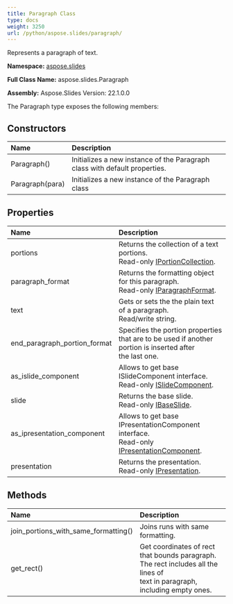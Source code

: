 ```yaml
---
title: Paragraph Class
type: docs
weight: 3250
url: /python/aspose.slides/paragraph/
---
```


Represents a paragraph of text.

**Namespace:** [aspose.slides](/python/aspose.slides/)

**Full Class Name:** aspose.slides.Paragraph

**Assembly:**  Aspose.Slides Version: 22.1.0.0

The Paragraph type exposes the following members:
## **Constructors**
|**Name**|**Description**|
| :- | :- |
|Paragraph()|Initializes a new instance of the Paragraph class with default properties.|
|Paragraph(para)|Initializes a new instance of the Paragraph class|
## **Properties**
|**Name**|**Description**|
| :- | :- |
|portions|Returns the collection of a text portions.<br/>            Read-only [IPortionCollection](/python/aspose.slides/iportioncollection/).|
|paragraph_format|Returns the formatting object for this paragraph.<br/>            Read-only [IParagraphFormat](/python/aspose.slides/iparagraphformat/).|
|text|Gets or sets the the plain text of a paragraph.<br/>            Read/write string.|
|end_paragraph_portion_format|Specifies the portion properties that are to be used if another portion is inserted after <br/>            the last one.|
|as_islide_component|Allows to get base ISlideComponent interface.<br/>            Read-only [ISlideComponent](/python/aspose.slides/islidecomponent/).|
|slide|Returns the base slide.<br/>            Read-only [IBaseSlide](/python/aspose.slides/ibaseslide/).|
|as_ipresentation_component|Allows to get base IPresentationComponent interface.<br/>            Read-only [IPresentationComponent](/python/aspose.slides/ipresentationcomponent/).|
|presentation|Returns the presentation. <br/>            Read-only [IPresentation](/python/aspose.slides/ipresentation/).|
## **Methods**
|**Name**|**Description**|
| :- | :- |
|join_portions_with_same_formatting()|Joins runs with same formatting.|
|get_rect()|Get coordinates of rect that bounds paragraph. The rect includes all the lines of<br/>            text in paragraph, including empty ones.|
